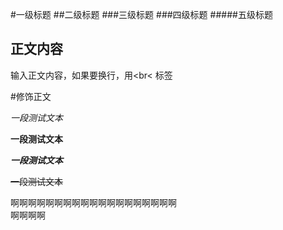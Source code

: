#一级标题
##二级标题
###三级标题
###四级标题
#####五级标题


## 正文内容

   输入正文内容，如果要换行，用\<br\< 标签

#修饰正文

   *一段测试文本*

   **一段测试文本**

   ***一段测试文本***

   ~~一段测试文本~~

   啊啊啊啊啊啊啊啊啊啊啊啊啊啊啊啊啊啊啊<br>啊啊啊啊
